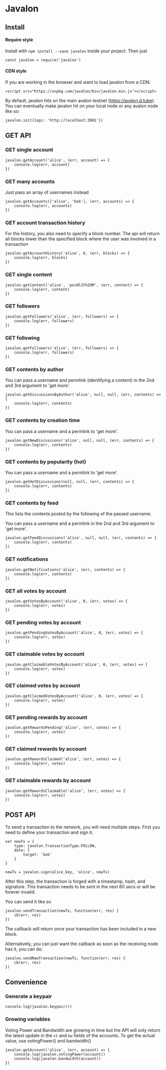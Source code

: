 # Javalon

## Install
#### Require style
Install with `npm install --save javalon` inside your project. Then just
```
const javalon = require('javalon')
```
#### CDN style
If you are working in the browser and want to load javalon from a CDN:
```
<script src="https://unpkg.com/javalon/bin/javalon.min.js"></script>
```

By default, javalon hits on the main avalon testnet (https://avalon.d.tube). You can eventually make javalon hit on your local node or any avalon node like so:

```
javalon.init({api: 'http://localhost:3001'})
```

## GET API

### GET single account
```
javalon.getAccount('alice', (err, account) => {
    console.log(err, account)
})
```

### GET many accounts
Just pass an array of usernames instead
```
javalon.getAccounts(['alice', 'bob'], (err, accounts) => {
    console.log(err, accounts)
})
```

### GET account transaction history
For the history, you also need to specify a block number. The api will return all blocks lower than the specified block where the user was involved in a transaction
```
javalon.getAccountHistory('alice', 0, (err, blocks) => {
    console.log(err, blocks)
})
```
### GET single content
```
javalon.getContent('alice', 'pocNl2YhZdM', (err, content) => {
    console.log(err, content)
})
```

### GET followers
```
javalon.getFollowers('alice', (err, followers) => {
    console.log(err, followers)
})
```

### GET following
```
javalon.getFollowers('alice', (err, followers) => {
    console.log(err, followers)
})
```

### GET contents by author
You can pass a username and permlink (identifying a content) in the 2nd and 3rd argument to 'get more'.
```
javalon.getDiscussionsByAuthor('alice', null, null, (err, contents) => {
    console.log(err, contents)
})
```

### GET contents by creation time
You can pass a username and a permlink to 'get more'.
```
javalon.getNewDiscussions('alice', null, null, (err, contents) => {
    console.log(err, contents)
})
```

### GET contents by popularity (hot)
You can pass a username and a permlink to 'get more'.
```
javalon.getHotDiscussions(null, null, (err, contents) => {
    console.log(err, contents)
})
```

### GET contents by feed
This lists the contents posted by the following of the passed username.

You can pass a username and a permlink in the 2nd and 3rd argument to 'get more'.
```
javalon.getFeedDiscussions('alice', null, null, (err, contents) => {
    console.log(err, contents)
})
```

### GET notifications
```
javalon.getNotifications('alice', (err, contents) => {
    console.log(err, contents)
})
```

### GET all votes by account
```
javalon.getVotesByAccount('alice', 0, (err, votes) => {
    console.log(err, votes)
})
```

### GET pending votes by account
```
javalon.getPendingVotesByAccount('alice', 0, (err, votes) => {
    console.log(err, votes)
})
```

### GET claimable votes by account
```
javalon.getClaimableVotesByAccount('alice', 0, (err, votes) => {
    console.log(err, votes)
})
```

### GET claimed votes by account
```
javalon.getClaimedVotesByAccount('alice', 0, (err, votes) => {
    console.log(err, votes)
})
```

### GET pending rewards by account
```
javalon.getRewardsPending('alice', (err, votes) => {
    console.log(err, votes)
})
```

### GET claimed rewards by account
```
javalon.getRewardsClaimed('alice', (err, votes) => {
    console.log(err, votes)
})
```

### GET claimable rewards by account
```
javalon.getRewardsClaimable('alice', (err, votes) => {
    console.log(err, votes)
})
```

## POST API

To send a transaction to the network, you will need multiple steps. First you need to define your transaction and sign it.

```
var newTx = {
    type: javalon.TransactionType.FOLLOW,
    data: {
        target: 'bob'
    }
}

newTx = javalon.sign(alice_key, 'alice', newTx)
```
After this step, the transaction is forged with a timestamp, hash, and signature. This transaction needs to be sent in the next 60 secs or will be forever invalid.

You can send it like so
```
javalon.sendTransaction(newTx, function(err, res) {
    cb(err, res)
})
```
The callback will return once your transaction has been included in a new block.

Alternatively, you can just want the callback as soon as the receiving node has it, you can do:
```
javalon.sendRawTransaction(newTx, function(err, res) {
    cb(err, res)
})
```

## Convenience

### Generate a keypair
```
console.log(javalon.keypair())
```

### Growing variables
Voting Power and Bandwidth are growing in time but the API will only return the latest update in the `vt` and `bw` fields of the accounts. To get the actual value, use votingPower() and bandwidth()
```
javalon.getAccount('alice', (err, account) => {
    console.log(javalon.votingPower(account))
    console.log(javalon.bandwidth(account)) 
})
```
